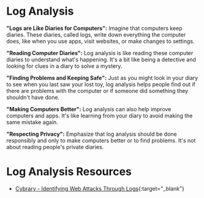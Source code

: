 # Log Analysis

**"Logs are Like Diaries for Computers":** Imagine that computers keep diaries. These diaries, called logs, write down everything the computer does, like when you use apps, visit websites, or make changes to settings.

**"Reading Computer Diaries":** Log analysis is like reading these computer diaries to understand what's happening. It's a bit like being a detective and looking for clues in a diary to solve a mystery.

**"Finding Problems and Keeping Safe":** Just as you might look in your diary to see when you last saw your lost toy, log analysis helps people find out if there are problems with the computer or if someone did something they shouldn't have done.

**"Making Computers Better":** Log analysis can also help improve computers and apps. It's like learning from your diary to avoid making the same mistake again.

**"Respecting Privacy":** Emphasize that log analysis should be done responsibly and only to make computers better or to find problems. It's not about reading people's private diaries.

# Log Analysis Resources

- [Cybrary - Identifying Web Attacks Through Logs](https://www.cybrary.it/course/identifying-web-attacks-through-logs){:target="_blank"}
